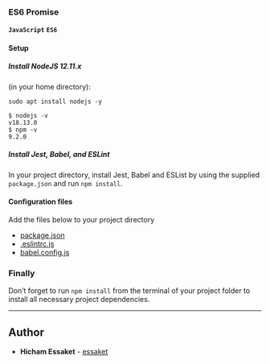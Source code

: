 ### ES6 Promise
**`JavaScript`** **`ES6`**

#### Setup
##### Install NodeJS 12.11.x
(in your home directory):
```
sudo apt install nodejs -y
```
```
$ nodejs -v
v18.13.0
$ npm -v
9.2.0
```
##### Install Jest, Babel, and ESLint
In your project directory, install Jest, Babel and ESList by using the supplied `package.json` and run `npm install`.

#### Configuration files
Add the files below to your project directory

- [package.json](https://github.com/essaket/alx-backend-javascript/blob/master/0x00-ES6_promise/package.json)
- [.eslintrc.js](https://github.com/essaket/alx-backend-javascript/blob/master/0x00-ES6_promise/.eslintrc.js)
- [babel.config.js](https://github.com/essaket/alx-backend-javascript/blob/master/0x00-ES6_promise/babel.config.js)

### Finally
Don’t forget to run `npm install` from the terminal of your project folder to install all necessary project dependencies.

---

## Author
* **Hicham Essaket** - [essaket](https://github.com/essaket)
